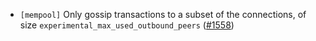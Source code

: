 - `[mempool]` Only gossip transactions to a subset of the connections,
of size `experimental_max_used_outbound_peers`
  ([\#1558](https://github.com/cometbft/cometbft/pull/1558))
